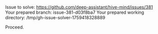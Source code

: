 Issue to solve: https://github.com/deep-assistant/hive-mind/issues/381
Your prepared branch: issue-381-d03f8ba7
Your prepared working directory: /tmp/gh-issue-solver-1759418328889

Proceed.